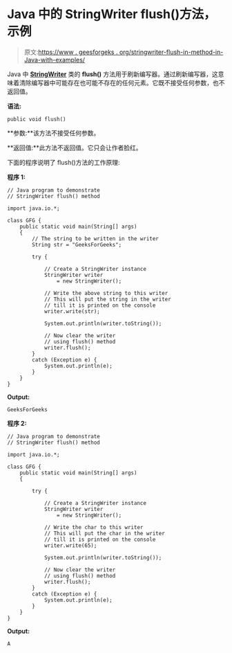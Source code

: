 # Java 中的 StringWriter flush()方法，示例

> 原文:[https://www . geesforgeks . org/stringwriter-flush-in-method-in-Java-with-examples/](https://www.geeksforgeeks.org/stringwriter-flush-method-in-java-with-examples/)

Java 中 **[StringWriter](https://www.geeksforgeeks.org/java-io-stringwriter-class-in-java/)** 类的 **flush()** 方法用于刷新编写器。通过刷新编写器，这意味着清除编写器中可能存在也可能不存在的任何元素。它既不接受任何参数，也不返回值。

**语法:**

```
public void flush()
```

**参数:**该方法不接受任何参数。

**返回值:**此方法不返回值。它只会让作者脸红。

下面的程序说明了 flush()方法的工作原理:

**程序 1:**

```
// Java program to demonstrate
// StringWriter flush() method

import java.io.*;

class GFG {
    public static void main(String[] args)
    {
        // The string to be written in the writer
        String str = "GeeksForGeeks";

        try {

            // Create a StringWriter instance
            StringWriter writer
                = new StringWriter();

            // Write the above string to this writer
            // This will put the string in the writer
            // till it is printed on the console
            writer.write(str);

            System.out.println(writer.toString());

            // Now clear the writer
            // using flush() method
            writer.flush();
        }
        catch (Exception e) {
            System.out.println(e);
        }
    }
}
```

**Output:**

```
GeeksForGeeks

```

**程序 2:**

```
// Java program to demonstrate
// StringWriter flush() method

import java.io.*;

class GFG {
    public static void main(String[] args)
    {

        try {

            // Create a StringWriter instance
            StringWriter writer
                = new StringWriter();

            // Write the char to this writer
            // This will put the char in the writer
            // till it is printed on the console
            writer.write(65);

            System.out.println(writer.toString());

            // Now clear the writer
            // using flush() method
            writer.flush();
        }
        catch (Exception e) {
            System.out.println(e);
        }
    }
}
```

**Output:**

```
A

```